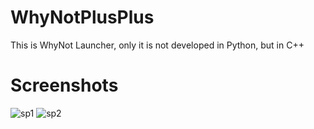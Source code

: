 # WhyNotPlusPlus
This is WhyNot Launcher, only it is not developed in Python, but in C++
# Screenshots
![sp1](https://github.com/weaponsmg1/WhyNotPlusPlus/assets/114591031/40082c81-e3d2-4f7f-9017-e7681e4e26a7)
![sp2](https://github.com/weaponsmg1/WhyNotPlusPlus/assets/114591031/572cf375-09fa-4d0f-abf8-0af20755485d)
